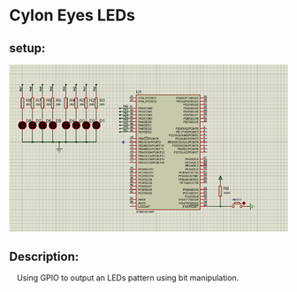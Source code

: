# Cylon Eyes LEDs

## setup:
![Proteus setup](/AVR/n01_CylonEyes_LEDs/images/n01_CylonEyes_LEDs.png)
## Description:
&emsp;Using GPIO to output an LEDs pattern using bit manipulation.
